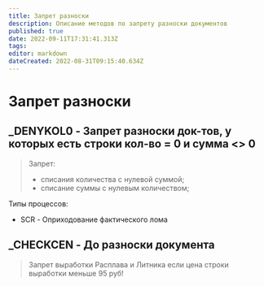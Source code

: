 ```yaml
---
title: Запрет разноски
description: Описание методов по запрету разноски документов
published: true
date: 2022-09-11T17:31:41.313Z
tags: 
editor: markdown
dateCreated: 2022-08-31T09:15:40.634Z
---
```


# Запрет разноски

## \_DENYKOL0 - Запрет разноски док-тов, у которых есть строки кол-во = 0 и сумма <> 0

>Запрет:
>* списания количества с нулевой суммой;
>* списание суммы с нулевым количеством;

Типы процессов:

* SCR - Оприходование фактического лома

## \_CHECKCEN - До разноски документа

>Запрет выработки Расплава и Литника если цена строки выработки меньше 95 руб!


